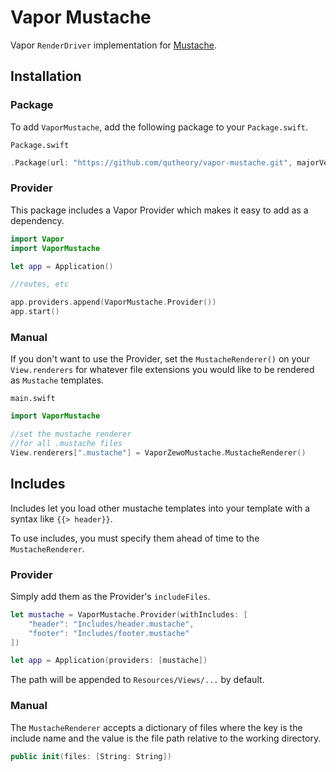 # Vapor Mustache

Vapor `RenderDriver` implementation for [Mustache](https://github.com/Zewo/Mustache).

## Installation

### Package

To add `VaporMustache`, add the following package to your `Package.swift`.

`Package.swift`
```swift
.Package(url: "https://github.com/qutheory/vapor-mustache.git", majorVersion: 0, minor: 8)
```

### Provider

This package includes a Vapor Provider which makes it easy to add as a dependency.

```swift
import Vapor
import VaporMustache

let app = Application()

//routes, etc

app.providers.append(VaporMustache.Provider())
app.start()
```

### Manual

If you don't want to use the Provider, set the `MustacheRenderer()` on your `View.renderers` for whatever file extensions you would like to be rendered as `Mustache` templates.

`main.swift`
```swift
import VaporMustache

//set the mustache renderer
//for all .mustache files
View.renderers[".mustache"] = VaporZewoMustache.MustacheRenderer()
```

## Includes

Includes let you load other mustache templates into your template with a syntax like `{{> header}}`.

To use includes, you must specify them ahead of time to the `MustacheRenderer`.

### Provider

Simply add them as the Provider's `includeFiles`.

```swift
let mustache = VaporMustache.Provider(withIncludes: [
	"header": "Includes/header.mustache",
	"footer": "Includes/footer.mustache"
])

let app = Application(providers: [mustache])
```

The path will be appended to `Resources/Views/...` by default.

### Manual

The `MustacheRenderer` accepts a dictionary of files where the key is the include name and the value is the file path relative to the working directory.

```swift
public init(files: [String: String])
```
